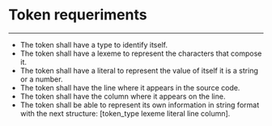 # Token requeriments
---

+ The token shall have a type to identify itself.
+ The token shall have a lexeme to represent the characters that compose it.
+ The token shall have a literal to represent the value of itself it is a string or a number. 
+ The token shall have the line where it appears in the source code. 
+ The token shall have the column where it appears on the line.
+ The token shall be able to represent its own information in string format with the next structure: [token_type lexeme literal line column].
